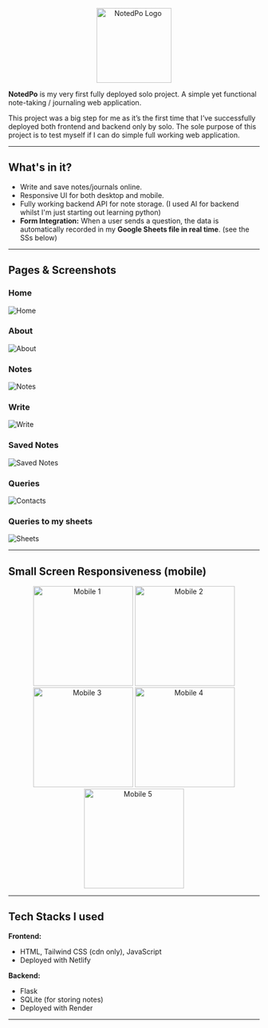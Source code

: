 <p align="center">
  <img src="loogo.png" alt="NotedPo Logo" width="150"/>
</p>


**NotedPo** is my very first fully deployed solo project. A simple yet functional note-taking / journaling web application.  

This project was a big step for me as it’s the first time that I’ve successfully deployed both frontend and backend only by solo. 
The sole purpose of this project is to test myself if I can do simple full working web application.

---

## What's in it?
- Write and save notes/journals online.  
- Responsive UI for both desktop and mobile.  
- Fully working backend API for note storage. (I used AI for backend whilst I'm just starting out learning python)
- **Form Integration:** When a user sends a question, the data is automatically recorded in my **Google Sheets file in real time**. (see the SSs below) 

---

## Pages & Screenshots  

### **Home**
![Home](homeB.jpg)

### **About**
![About](aboutB.jpg)

### **Notes**
![Notes](noteB.jpg)

### **Write**
![Write](writeB.jpg)

### **Saved Notes**
![Saved Notes](savedB.jpg)

### **Queries**
![Contacts](questionsB.jpg)

### **Queries to my sheets**
![Sheets](sheetsB.png)

---

## Small Screen Responsiveness (mobile) 

<p align="center">
  <img src="M1.PNG" alt="Mobile 1" width="200"/>
  <img src="M2.PNG" alt="Mobile 2" width="200"/>
  <img src="M3.PNG" alt="Mobile 3" width="200"/>
  <img src="M4.PNG" alt="Mobile 4" width="200"/>
  <img src="M5.PNG" alt="Mobile 5" width="200"/>
</p>

---

## Tech Stacks I used  

**Frontend:**  
- HTML, Tailwind CSS (cdn only), JavaScript  
- Deployed with Netlify 

**Backend:**  
- Flask 
- SQLite (for storing notes)  
- Deployed with Render  

---
